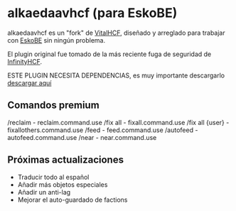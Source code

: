 # alkaedaavhcf (para EskoBE)
alkaedaavhcf es un "fork" de [VitalHCF](https://github.com/ibrymax), diseñado y arreglado para trabajar con [EskoBE](https://github.com/MCPE357/EskoBE/) sin ningún problema.

El plugin original fue tomado de la más reciente fuga de seguridad de [InfinityHCF](https://www.mediafire.com/file/plf054v52pva822/AllHCF.rar/file).

ESTE PLUGIN NECESITA DEPENDENCIAS, es muy importante descargarlo [descargar aquí](https://pasfox.com/HosFD)

## Comandos premium
/reclaim - reclaim.command.use
/fix all - fixall.command.use
/fix all {user} - fixallothers.command.use
/feed - feed.command.use
/autofeed - autofeed.command.use
/near - near.command.use

## Próximas actualizaciones
- Traducir todo al español
- Añadir más objetos especiales
- Añadir un anti-lag
- Mejorar el auto-guardado de factions